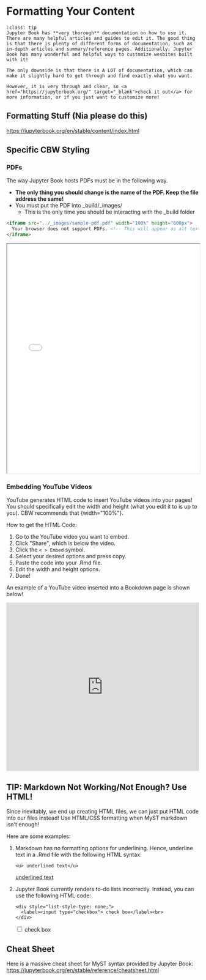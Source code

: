# Formatting Your Content

```{admonition} Preface
:class: tip
Jupyter Book has **very thorough** documentation on how to use it. There are many helpful articles and guides to edit it. The good thing is that there is plenty of different forms of documentation, such as in-depth articles and summary/reference pages. Additionally, Jupyter Book has many wonderful and helpful ways to customize wesbites built with it!

The only downside is that there is A LOT of documentation, which can make it slightly hard to get through and find exactly what you want.

However, it is very through and clear, so <a href="https://jupyterbook.org/" target="_blank">check it out</a> for more information, or if you just want to customize more!
```

## Formatting Stuff (Nia please do this)

https://jupyterbook.org/en/stable/content/index.html

## Specific CBW Styling

### PDFs

The way Jupyter Book hosts PDFs must be in the following way. 

- **The only thing you should change is the name of the PDF. Keep the file address the same!**
- You must put the PDF into _build/_images/
    - This is the only time you should be interacting with the _build folder

<!-- NIA: This is sort of a bug, but it works -->

```html
<iframe src="../_images/sample-pdf.pdf" width="100%" height="600px">
  Your browser does not support PDFs. <!-- This will appear as alt text (or at least it should) -->
</iframe>
```

<iframe src="../_images/sample-pdf.pdf" width="100%" height="600px">
  Your browser does not support PDFs. <!-- This will appear as alt text (or at least it should) -->
</iframe>

### Embedding YouTube Videos

YouTube generates HTML code to insert YouTube videos into your pages! You should specifically edit the width and height (what you edit it to is up to you). CBW recommends that {width="100%"}.

How to get the HTML Code:

1. Go to the YouTube video you want to embed.
2. Click "Share", which is below the video.
3. Click the `< > Embed` symbol. 
4. Select your desired options and press copy.
5. Paste the code into your .Rmd file.
6. Edit the width and height options.
7. Done!

An example of a YouTube video inserted into a Bookdown page is shown below!

<iframe width="100%" height="440px" src="https://www.youtube.com/embed/MwsGSgybBVU?list=PL3izGL6oi0S_e5T8qx-74WRaMR5K5U8V5" title="Infectious Disease Genomic Epidemiology 2024 | 1: Introduction to Genomic Epidemiology" frameborder="0" allow="accelerometer; autoplay; clipboard-write; encrypted-media; gyroscope; picture-in-picture; web-share" referrerpolicy="strict-origin-when-cross-origin" allowfullscreen></iframe>

## TIP: Markdown Not Working/Not Enough? Use HTML!

Since inevitably, we end up creating HTML files, we can just put HTML code into our files instead! Use HTML/CSS formatting when MyST markdown isn't enough!

Here are some examples:

1.  Markdown has no formatting options for underlining. Hence, underline text in a .Rmd file with the following HTML syntax:

    ```         
    <u> underlined text</u>
    ```

    <u> underlined text</u>

2.  Jupyter Book currently renders to-do lists incorrectly. Instead, you can use the following HTML code:

    ```         
    <div style="list-style-type: none;">
      <label><input type="checkbox"> check box</label><br>
    </div>
    ```

    <div style="list-style-type: none;">
      <label><input type="checkbox"> check box</label><br>
    </div>


## Cheat Sheet

Here is a massive cheat sheet for MyST syntax provided by Jupyter Book: https://jupyterbook.org/en/stable/reference/cheatsheet.html